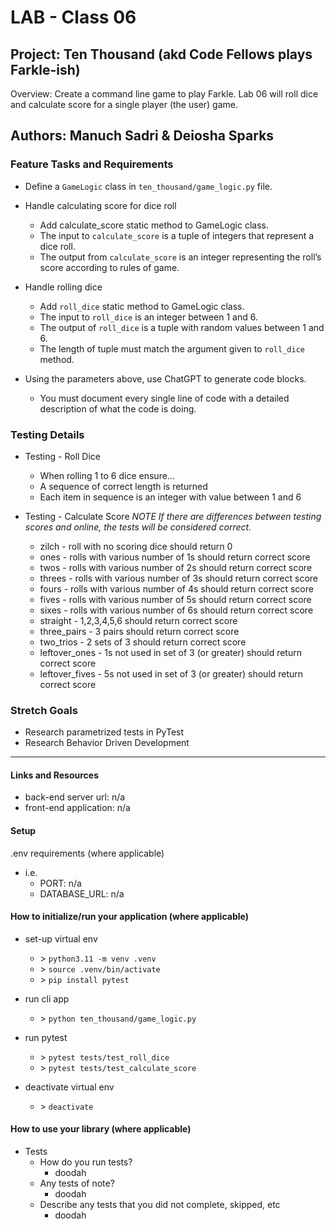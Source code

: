 # LAB - Class 06

## Project: Ten Thousand (akd Code Fellows plays Farkle-ish)
Overview: Create a command line game to play Farkle. Lab 06 will roll dice and calculate score for a single player 
(the user) game. 

## Authors: Manuch Sadri & Deiosha Sparks

### Feature Tasks and Requirements

- Define a `GameLogic` class in `ten_thousand/game_logic.py` file.
- Handle calculating score for dice roll
  - Add calculate_score static method to GameLogic class.
  - The input to `calculate_score` is a tuple of integers that represent a dice roll.
  - The output from `calculate_score` is an integer representing the roll’s score according to rules of game.

- Handle rolling dice
  - Add `roll_dice` static method to GameLogic class.
  - The input to `roll_dice` is an integer between 1 and 6.
  - The output of `roll_dice` is a tuple with random values between 1 and 6.
  - The length of tuple must match the argument given to `roll_dice` method.

- Using the parameters above, use ChatGPT to generate code blocks.
  - You must document every single line of code with a detailed description of what the code is doing.

### Testing Details

- Testing - Roll Dice
  - When rolling 1 to 6 dice ensure…
  - A sequence of correct length is returned
  - Each item in sequence is an integer with value between 1 and 6

- Testing - Calculate Score
*NOTE If there are differences between testing scores and online, the tests will be considered correct.*
  - zilch - roll with no scoring dice should return 0
  - ones - rolls with various number of 1s should return correct score
  - twos - rolls with various number of 2s should return correct score
  - threes - rolls with various number of 3s should return correct score
  - fours - rolls with various number of 4s should return correct score
  - fives - rolls with various number of 5s should return correct score
  - sixes - rolls with various number of 6s should return correct score
  - straight - 1,2,3,4,5,6 should return correct score
  - three_pairs - 3 pairs should return correct score
  - two_trios - 2 sets of 3 should return correct score
  - leftover_ones - 1s not used in set of 3 (or greater) should return correct score
  - leftover_fives - 5s not used in set of 3 (or greater) should return correct score

### Stretch Goals

- Research parametrized tests in PyTest
- Research Behavior Driven Development

---

#### Links and Resources
- back-end server url: n/a
- front-end application: n/a

#### Setup
.env requirements (where applicable)
- i.e.
  - PORT: n/a
  - DATABASE_URL: n/a

#### How to initialize/run your application (where applicable)

- set-up virtual env
  - \> ```python3.11 -m venv .venv```
  - \> ```source .venv/bin/activate```
  - \> ```pip install pytest```
- run cli app
  - \> ```python ten_thousand/game_logic.py```
- run pytest
  - \> ```pytest tests/test_roll_dice```
  - \> ```pytest tests/test_calculate_score```

- deactivate virtual env
  - \> ```deactivate```

#### How to use your library (where applicable)

- Tests
    - How do you run tests?
      - doodah
    - Any tests of note?
      - doodah
    - Describe any tests that you did not complete, skipped, etc
      - doodah